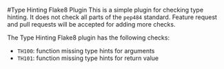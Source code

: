 #Type Hinting Flake8 Plugin
This is a simple plugin for checking type hinting. It does not 
check all parts of the `pep484` standard. Feature request and
pull requests will be accepted for adding more checks.

The Type Hinting Flake8 plugin has the following checks:

- `TH100`: function missing type hints for arguments
- `TH101`: function missing type hints for return value